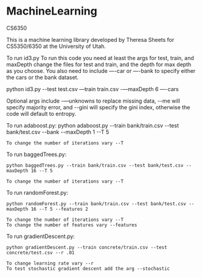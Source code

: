 # MachineLearning
CS6350

This is a machine learning library developed by Theresa Sheets for CS5350/6350 at the University of Utah.


To run id3.py
To run this code you need at least the args for test, train, and maxDepth change the files for test and train, and the depth for max depth as you choose.
You also need to include —-car or —-bank to specify either the cars or the bank dataset.

python id3.py --test test.csv —train train.csv -—maxDepth 6 —-cars

Optional args include -—unknowns to replace missing data, --me will specify majority error, and --gini will specify the gini index, otherwise the code will default to entropy.  



To run adaboost.py:
	python adaboost.py --train bank/train.csv --test bank/test.csv --bank --maxDepth 1 --T 5
	
	To change the number of iterations vary --T

To run baggedTrees.py:

	python baggedTrees.py --train bank/train.csv --test bank/test.csv --maxDepth 16 --T 5

	To change the number of iterations vary --T


To run randomForest.py:

	python randomForest.py --train bank/train.csv --test bank/test.csv --maxDepth 16 --T 5 --features 2

	To change the number of iterations vary --T
	To change the number of features vary --features



To run gradientDescent.py:

	python gradientDescent.py --train concrete/train.csv --test concrete/test.csv --r .01

	To change learning rate vary --r
	To test stochastic gradient descent add the arg --stochastic
